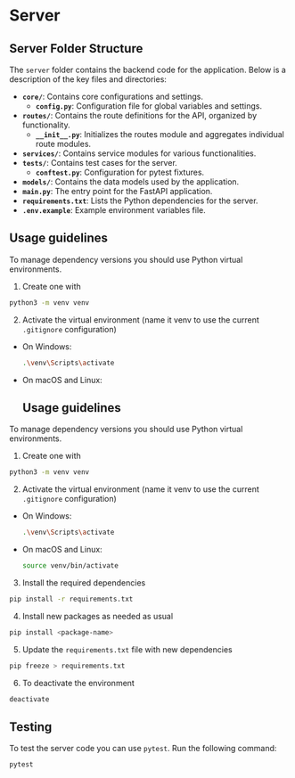 # Server

## Server Folder Structure

The `server` folder contains the backend code for the application. Below is a description of the key files and directories:

- **`core/`**: Contains core configurations and settings.
    - **`config.py`**: Configuration file for global variables and settings.
- **`routes/`**: Contains the route definitions for the API, organized by functionality.
    - **`__init__.py`**: Initializes the routes module and aggregates individual route modules.
- **`services/`**: Contains service modules for various functionalities.
- **`tests/`**: Contains test cases for the server.
    - **`conftest.py`**: Configuration for pytest fixtures.
- **`models/`**: Contains the data models used by the application.
- **`main.py`**: The entry point for the FastAPI application.
- **`requirements.txt`**: Lists the Python dependencies for the server.
- **`.env.example`**: Example environment variables file.

## Usage guidelines 

To manage dependency versions you should use Python virtual environments.

1. Create one with
```sh
python3 -m venv venv
```

2. Activate the virtual environment (name it venv to use the current ``.gitignore`` configuration)

- On Windows:
    ```sh
    .\venv\Scripts\activate
    ```
- On macOS and Linux:
  ## Usage guidelines 

To manage dependency versions you should use Python virtual environments.

1. Create one with
```sh
python3 -m venv venv
```

2. Activate the virtual environment (name it venv to use the current ``.gitignore`` configuration)

- On Windows:
    ```sh
    .\venv\Scripts\activate
    ```
- On macOS and Linux:
    ```sh
    source venv/bin/activate
    ```

3. Install the required dependencies
```sh
pip install -r requirements.txt
```

4. Install new packages as needed as usual
```sh
pip install <package-name>
```

5. Update the ``requirements.txt`` file with new dependencies
```sh
pip freeze > requirements.txt
```

6. To deactivate the environment
```sh
deactivate
```

## Testing

To test the server code you can use ``pytest``. Run the following command:

```sh
pytest
```